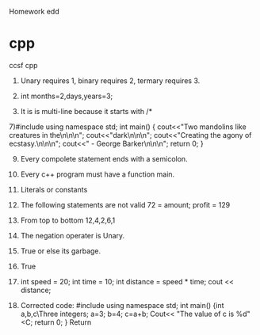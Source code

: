 Homework edd
# cpp
ccsf cpp 
1) Unary requires 1, binary requires 2, termary requires 3.

3) int months=2,days,years=3;

5) It is is multi-line because it starts with /*

7)#include<iostream>
using namespace std;
int main()
{
cout<<"Two mandolins like creatures in the\n\n\n";
cout<<"dark\n\n\n";
cout<<"Creating the agony of ecstasy.\n\n\n";
cout<<" - George Barker\n\n\n";
return 0;
}

9) Every compolete statement ends with a semicolon. 

11) Every c++ program must have a function main. 

13) Literals or constants

15) The following statements are not valid 72 = amount; profit = 129

17) From top to bottom 12,4,2,6,1

19) The negation operater is Unary.

21) True or else its garbage. 

23) True 

25) int speed = 20; 
int time = 10; 
int distance = speed * time; 
cout << distance; 

27) Corrected code:
#include<iostream>
using namespace std;
int main()
{int a,b,c\\Three integers;
a=3;
b=4;
c=a+b;
Cout<< "The value of c is %d" <C;
return 0;
}
Return 
